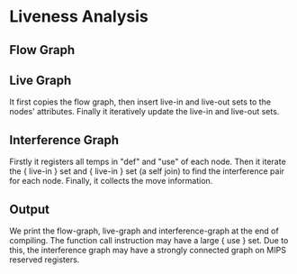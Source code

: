 Liveness Analysis
===

Flow Graph
---

Live Graph
---
It first copies the flow graph, then insert live-in and live-out sets to the nodes' attributes. Finally it iteratively update the live-in and live-out sets. 

Interference Graph
---
Firstly it registers all temps in "def" and "use" of each node. Then it iterate the { live-in } set and { live-in } set (a self join) to find the interference pair for each node. Finally, it collects the move information.


Output
---
We print the flow-graph, live-graph and interference-graph at the end of compiling. The function call instruction may have a large { use } set. Due to this, the interference graph may have a strongly connected graph on MIPS reserved registers.

